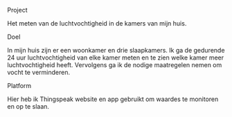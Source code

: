 Project

Het meten van de luchtvochtigheid in de kamers van mijn huis. 

Doel

In mijn huis zijn er een woonkamer en drie slaapkamers. Ik ga de gedurende 24 uur luchtvochtigheid van elke kamer meten en te zien welke kamer meer luchtvochtigheid heeft. Vervolgens ga ik de nodige maatregelen nemen om vocht te verminderen.

Platform

Hier heb ik Thingspeak website en app gebruikt om waardes te monitoren en op te slaan.
